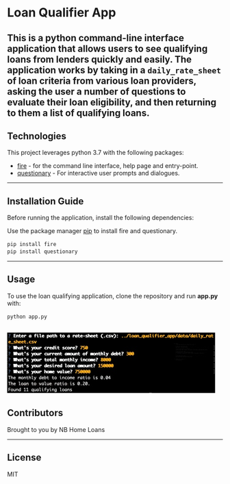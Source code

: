 # Loan Qualifier App

This is a python command-line interface application that allows users to see qualifying loans from lenders quickly and easily. The application works by taking in a `daily_rate_sheet` of loan criteria from various loan providers, asking the user a number of questions to evaluate their loan eligibility, and then returning to them a list of qualifying loans.
---

## Technologies

This project leverages python 3.7 with the following packages:
* [fire](https://github.com/google/python-fire) - for the command line interface, help page and entry-point.
* [questionary](https://github.com/tmbo/questionary) - For interactive user prompts and dialogues. 

---

## Installation Guide

Before running the application, install the following dependencies:

Use the package manager [pip](https://pip.pypa.io/en/stable/) to install fire and questionary.

```python
pip install fire
pip install questionary
```

---

## Usage

To use the loan qualifying application, clone the repository and run **app.py** with:

```python
python app.py
```
![Loan Qualifier Prompts](readme_images/loan_qualifier_prompts.png)
---

## Contributors

Brought to you by NB Home Loans

---

## License

MIT
